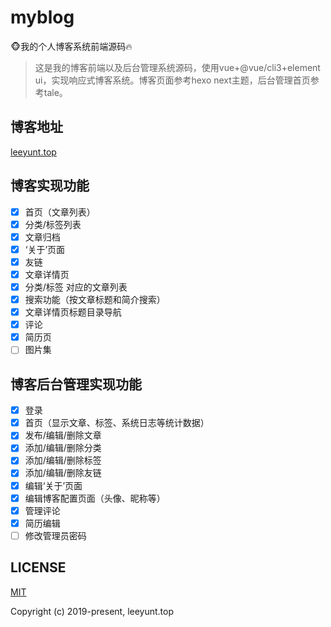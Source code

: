 # myblog
🐵我的个人博客系统前端源码🔥

> 这是我的博客前端以及后台管理系统源码，使用vue+@vue/cli3+element ui，实现响应式博客系统。博客页面参考hexo next主题，后台管理首页参考tale。

## 博客地址

[leeyunt.top](leeyunt.top)

## 博客实现功能
- [x] 首页（文章列表）
- [x] 分类/标签列表
- [x] 文章归档
- [x] ‘关于’页面
- [x] 友链
- [x] 文章详情页
- [x] 分类/标签 对应的文章列表
- [x] 搜索功能（按文章标题和简介搜索）
- [x] 文章详情页标题目录导航
- [x] 评论
- [x] 简历页
- [ ] 图片集

## 博客后台管理实现功能
- [x] 登录
- [x] 首页（显示文章、标签、系统日志等统计数据）
- [x] 发布/编辑/删除文章
- [x] 添加/编辑/删除分类
- [x] 添加/编辑/删除标签
- [x] 添加/编辑/删除友链
- [x] 编辑‘关于’页面
- [x] 编辑博客配置页面（头像、昵称等）
- [x] 管理评论
- [x] 简历编辑
- [ ] 修改管理员密码

## LICENSE

[MIT](https://opensource.org/licenses/MIT)

Copyright (c) 2019-present, leeyunt.top
